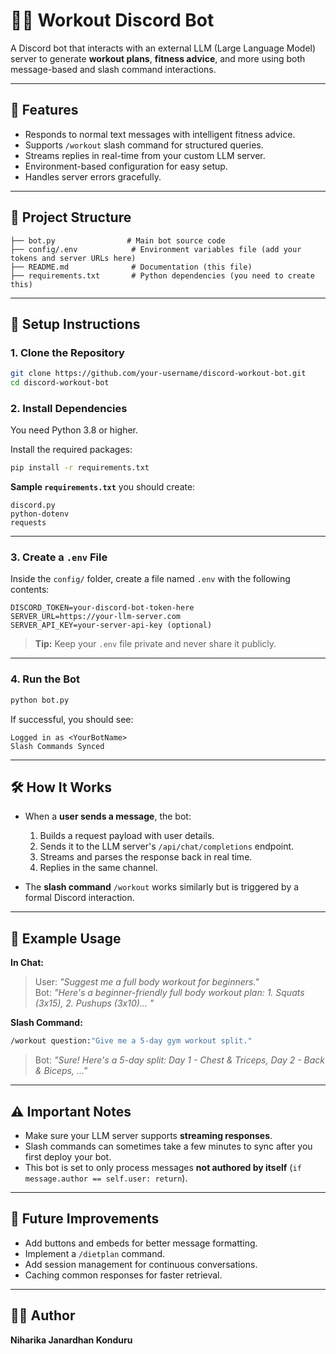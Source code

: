 # 🏋️‍♀️ Workout Discord Bot

A Discord bot that interacts with an external LLM (Large Language Model) server to generate **workout plans**, **fitness advice**, and more using both message-based and slash command interactions.

---

## 📜 Features
- Responds to normal text messages with intelligent fitness advice.
- Supports `/workout` slash command for structured queries.
- Streams replies in real-time from your custom LLM server.
- Environment-based configuration for easy setup.
- Handles server errors gracefully.

---

## 📂 Project Structure
```
├── bot.py                # Main bot source code
├── config/.env            # Environment variables file (add your tokens and server URLs here)
├── README.md              # Documentation (this file)
├── requirements.txt       # Python dependencies (you need to create this)
```

---

## 🔧 Setup Instructions

### 1. Clone the Repository
```bash
git clone https://github.com/your-username/discord-workout-bot.git
cd discord-workout-bot
```

### 2. Install Dependencies
You need Python 3.8 or higher.

Install the required packages:
```bash
pip install -r requirements.txt
```

**Sample `requirements.txt`** you should create:
```
discord.py
python-dotenv
requests
```

---

### 3. Create a `.env` File
Inside the `config/` folder, create a file named `.env` with the following contents:
```env
DISCORD_TOKEN=your-discord-bot-token-here
SERVER_URL=https://your-llm-server.com
SERVER_API_KEY=your-server-api-key (optional)
```

> **Tip:** Keep your `.env` file private and never share it publicly.

---

### 4. Run the Bot
```bash
python bot.py
```

If successful, you should see:
```
Logged in as <YourBotName>
Slash Commands Synced
```

---

## 🛠 How It Works

- When a **user sends a message**, the bot:
  1. Builds a request payload with user details.
  2. Sends it to the LLM server's `/api/chat/completions` endpoint.
  3. Streams and parses the response back in real time.
  4. Replies in the same channel.

- The **slash command** `/workout` works similarly but is triggered by a formal Discord interaction.

---

## 🧪 Example Usage

**In Chat:**
> User: *"Suggest me a full body workout for beginners."*  
> Bot: *"Here's a beginner-friendly full body workout plan: 1. Squats (3x15), 2. Pushups (3x10)... "*

**Slash Command:**
```bash
/workout question:"Give me a 5-day gym workout split."
```
> Bot: *"Sure! Here's a 5-day split: Day 1 - Chest & Triceps, Day 2 - Back & Biceps, ..."*

---

## ⚠️ Important Notes

- Make sure your LLM server supports **streaming responses**.
- Slash commands can sometimes take a few minutes to sync after you first deploy your bot.
- This bot is set to only process messages **not authored by itself** (`if message.author == self.user: return`).

---

## 🚀 Future Improvements
- Add buttons and embeds for better message formatting.
- Implement a `/dietplan` command.
- Add session management for continuous conversations.
- Caching common responses for faster retrieval.

---

## 🧑‍💻 Author
**Niharika Janardhan Konduru**  



